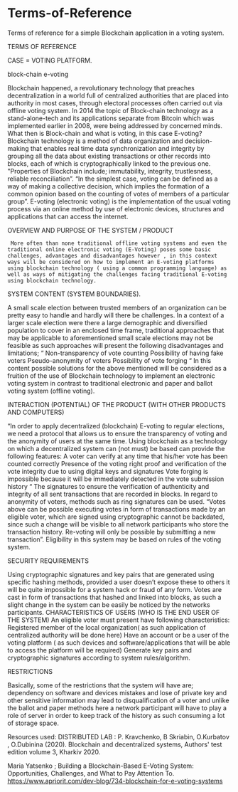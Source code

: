 # Terms-of-Reference
Terms of reference for a simple Blockchain application in a voting system.

TERMS OF REFERENCE

CASE = VOTING PLATFORM.

     
block-chain e-voting

  Blockchain happened, a revolutionary technology that preaches decentralization in a world full of centralized authorities that are placed into authority in most cases, through electoral processes often carried out via offline voting system.
 In 2014 the topic of Block-chain technology as a stand-alone-tech and its applications separate from Bitcoin which was implemented earlier in 2008, were being addressed by concerned minds. What then is Block-chain and what is voting, in this case E-voting?
Blockchain technology is a method of data organization and decision-making that enables real time data synchronization and integrity by grouping all the data about existing transactions or other records into blocks, each of which is cryptographically linked to the previous one. "Properties of Blockchain include; immutability, integrity, trustlesness, reliable reconciliation”.
“In the simplest case, voting can be defined as a way of making a collective decision, which implies the formation of a common opinion based on the counting of votes of members of a particular group”. E-voting (electronic voting) is the implementation of the usual voting process via an online method by use of electronic devices, structures and applications that can access the internet. 
                                         
OVERVIEW AND PURPOSE OF THE SYSTEM / PRODUCT

     More often than none traditional offline voting systems and even the traditional online electronic voting (E-Voting) poses some basic challenges, advantages and disadvantages however , in this context ways will be considered on how to implement an E-voting platforms using blockchain technology ( using a common programming language) as well as ways of mitigating the challenges facing traditional E-voting using blockchain technology.
                                           
SYSTEM CONTENT (SYSTEM BOUNDARIES).

 A small scale election between trusted members of an organization can be pretty easy to handle and hardly will there be challenges. In a context of a larger scale election were there a large demographic and diversified population to cover in an enclosed time frame, traditional approaches that may be applicable to aforementioned small scale elections may not be feasible as such approaches will present the following disadvantages and limitations;
“
Non-transparency of vote counting
Possibility of having fake voters 
Pseudo-anonymity of voters 
Possibility of vote forging                 “
In this content possible solutions for the above mentioned will be considered as a fruition of the use of Blockchain technology to implement an electronic voting system in contrast to traditional electronic and paper and ballot voting system (offline voting).
                    
  
INTERACTION (POTENTIAL) OF THE PRODUCT (WITH OTHER PRODUCTS AND COMPUTERS)

“In order to apply decentralized (blockchain) E-voting to regular elections, we need a protocol that allows us to ensure the transparency of voting and the anonymity of users at the same time. Using blockchain as a technology on which a decentralized system can (not must) be based can provide the following features:
A voter can verify at any time that his/her vote has been counted correctly
Presence of the voting right proof and verification of the vote integrity due to using digital keys and signatures
Vote forging is impossible because it will be immediately detected in the vote submission history
“
   The signatures to ensure the verification of authenticity and integrity of all sent transactions that are recorded in blocks. In regard to anonymity of voters, methods such as ring signatures can be used. “Votes above can be possible executing votes in form of transactions made by an eligible voter, which are signed using cryptographic cannot be backdated, since such a change will be visible to all network participants who store the transaction history. Re-voting will only be possible by submitting a new transaction”. Eligibility in this system may be based on rules of the voting system. 
  
 
SECURITY REQUIREMENTS


Using cryptographic signatures and key pairs that are generated using specific hashing methods, provided a user doesn’t expose these to others it will be quite impossible for a system hack or fraud of any form. Votes are cast in form of transactions that hashed and linked into blocks, as such a slight change in the system can be easily be noticed by the networks participants.
CHARACTERISTICS OF USERS (WHO IS THE END USER OF THE SYSTEM)
   An eligible voter must present have following characteristics:
Registered member of the local organization( as such application of centralized authority will be done here)
 Have an account or be a user of the voting platform ( as such devices and software/applications that will be able to access the platform will be required)
Generate key pairs and cryptographic signatures according to system rules/algorithm.
  
   RESTRICTIONS

 Basically, some of the restrictions that the system will have are; dependency on software and devices mistakes and lose of private key and other sensitive information may lead to disqualification of a voter and unlike the ballot and paper methods here a network participant will have to play a role of server in order to keep track of the history as such consuming a lot of storage space.

Resources used:
DISTRIBUTED LAB : P. Kravchenko, B Skriabin, O.Kurbatov , O.Dubinina (2020).
Blockchain and decentralized systems,
Authors' test edition
volume 3, Kharkiv 2020.

Maria Yatsenko ; Building a Blockchain-Based E-Voting System: Opportunities, Challenges, and What to Pay Attention To.  https://www.apriorit.com/dev-blog/734-blockchain-for-e-voting-systems
















